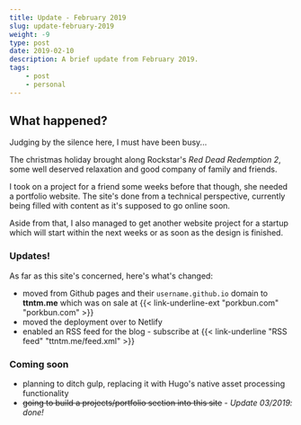 ```yaml
---
title: Update - February 2019
slug: update-february-2019
weight: -9
type: post
date: 2019-02-10
description: A brief update from February 2019.
tags:
    - post
    - personal
---
```


## What happened?

Judging by the silence here, I must have been busy...

The christmas holiday brought along Rockstar's _Red Dead Redemption 2_, some well deserved relaxation and good company of family and friends.

I took on a project for a friend some weeks before that though, she needed a portfolio website. The site's done from a technical perspective, currently being filled with content as it's supposed to go online soon.

Aside from that, I also managed to get another website project for a startup which will start within the next weeks or as soon as the design is finished.

### Updates!

As far as this site's concerned, here's what's changed:

- moved from Github pages and their `username.github.io` domain to **ttntm.me** which was on sale at {{< link-underline-ext "porkbun.com" "porkbun.com" >}}
- moved the deployment over to Netlify
- enabled an RSS feed for the blog - subscribe at {{< link-underline "RSS feed" "ttntm.me/feed.xml" >}}

### Coming soon

- planning to ditch gulp, replacing it with Hugo's native asset processing functionality
- <s>going to build a projects/portfolio section into this site</s> - *Update 03/2019: done!*